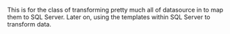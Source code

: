 This is for the class of transforming pretty much all of datasource in to map them to SQL Server. Later on, using the templates within SQL Server to transform data. 